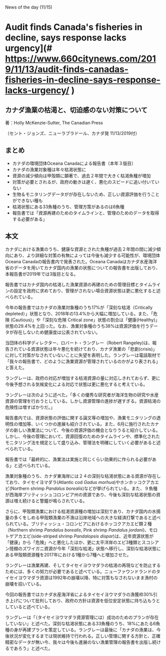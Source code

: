 News of the day (11/15)

# Audit finds Canada's fisheries in decline, says response lacks urgency](# https://www.660citynews.com/2019/11/13/audit-finds-canadas-fisheries-in-decline-says-response-lacks-urgency/ )

## カナダ漁業の枯渇と、切迫感のない対策について

著：Holly McKenzie-Sutter, The Canadian Press

（セント・ジョンズ、ニューラブラドール、カナダ発 11/13/2019付）

## まとめ

- カナダの環境団体Oceana Canadaによる報告書（本年３版目）
- カナダの漁業対象種は年々枯渇状態に
- 資源の減少傾向は甲殻類に顕著で、過去２年間で大きく枯渇魚種が増加
- 対策が必要とされるが、政府の動きは遅く、悪化のスピードに追い付いていない
- 生物＆モニタリングデータがが存在しないため、正しい資源評価を行うことができない種も
- 枯渇状態にある33魚種のうち、管理方策があるのは6魚種
- 報告書では「資源再建のためのタイムラインと、管理のためのデータを取得する必要がある」

## 本文

カナダにおける漁業のうち、健康な資源とされた魚種が過去２年間の間に減少傾向にあり、より詳細な対策の有無によっては今後も減少する可能性が、環境団体Oceana Canadaの報告書内で発表された。Oceana Canadaはカナダ水産海洋省のデータを用いてカナダ国内の漁業の状態についての報告書を出版しており、本報告書が2019年では3版目となる。

報告書ではカナダ国内の枯渇した漁業資源の再建のための管理目標とタイムラインの設定を政府に求めており、管理がされない場合資源状態は更に悪化すると述べられている。

今年の報告書ではカナダの漁業対象種のうち17%が「深刻な枯渇（Critically depleted）」状態となり、2018年の13.4%から大幅に増加している。また、「危険 (Cautious)」や「深刻な危険 Critical zone」状態の割合は「健康(Healthy)」状態の29.4%を上回った。なお、漁業対象種のうち38%は資源評価を行うデータが存在しないため健康度は公表されていない。

当団体の科学ディレクター、ロバート・ラングレー（Robert Rangeley)は、報告されている資源状態は年々悪化を続けており、カナダ漁業の「悲劇(crisis)」に対して対策がなされていないことに失望を表明した。ラングレーは電話取材で「我々の報告書で、どのように漁業資源が管理されているのかがより表される」と答えた。

ラングレーは、政府の対応が増加する枯渇資源の量に対応しきれておらず、更に今後予想される気候変化による対応で状態は更に悪化すると考えている。

ラングレーは次のように述べた。「多くの優秀な研究者が海洋生物の研究や水産資源の管理を行おうとしている。しかし資源管理の進捗が遅すぎる。資源枯渇の危険性は増すばかりだ。」

報告書内では、資源状態の評価に関する論文等の増加や、漁業モニタリングの透明性の増加等、いくつかの進展も紹介されている。また、6月に施行されたカナダの新しい漁業法について、今後の資源評価の機会となりうると紹介している。しかし、今後の管理において、資源回復のためのタイムラインや、標準化されたモニタリング法を規定として盛り込み、管理法を明確にしていく必要があると述べられている。

報告書では「最終的に、漁業法は実施と同じくらい効果的に作られる必要がある」と述べられている。

漁業対象種のうち、カナダ東海岸には２４の深刻な枯渇状態にある資源が存在しており、タイセイヨマダラ(Atlantic cod *Gadus morhua*)やホンホッコクアカエビ(Northern shrimp *Pandalus borealis*)などが挙げられている。また、９魚種が西海岸ブリティッシュコロンビア州の資源であり、今後も深刻な枯渇状態の資源は増え続けると警鐘が鳴らされている。

さらに、甲殻類漁業における枯渇資源種の増加は深刻であり、カナダ国内の水揚量の多くをしめる甲殻類漁業の不漁は沿岸地域への大きな経済打撃であると述べられている。ブリティッシュ・コロンビアにおけるホッコクアカエビ類２種（Northern shrimp *Pandalus borealis*, Pink shrimp *Pandalus jordani*)、モロトゲアカエビ(side-striped shrimp *Pandalopsis dispar*)は、近年資源状態が「健康」から「危険」へと悪化したほか、更に太平洋岸のエビ3種類とスコシアン陸棚のズワイガニ資源が今年「深刻な枯渇」状態へ移行し、深刻な枯渇状態にある甲殻類資源種を2017年における1種から7種へと増加させた。

ラングレーは漁業再建、そしてタイセイヨウマダラの枯渇の再現などを防止するためには、多くの努力が必要であると述べている。ニューファウンドランドのタイセイヨウマダラ資源は1992年の崩壊以降、特に対策もなされないまま漁村の崩壊を招いている。

今回の報告書ではカナダ水産海洋省によるタイセイヨウマダラの漁獲枠30%引き上げについて批判しており、政府の方針は資源を低位安定状態に持ち込もうとしていると述べている。

ラングレーは「（タイセイヨウマダラ資源管理には）成功のためのプランが存在していない」と述べた。深刻な枯渇状態にある33魚種のうち、18%にあたる6魚種の身が再建プランを策定している。ラングレーは最後に「カナダの漁業は、今後状況が変化するまでは現状維持で行われる。正しい管理に関する方針と、正確精密なデータが無い今、我々は今後も進展のない漁業管理の報告書を出版し続けるであろう」と述べた。